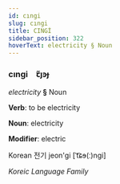 ```yaml
---
id: cıngi
slug: cıngi
title: CINGİ
sidebar_position: 322
hoverText: electricity § Noun
---
```


### cıngi&emsp;<span kind="abugida">ꞇ̃ȷꜿɟ</span>

*electricity* **§** Noun

**Verb**: to be electricity

**Noun**: electricity

**Modifier**: electric

Korean 전기 jeon'gi [ˈt͡ɕɘ(ː)nɡi]

*Koreic Language Family*